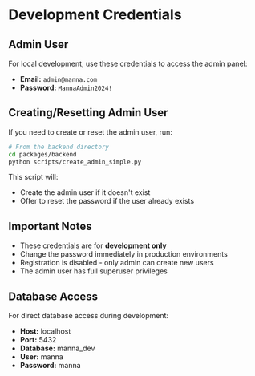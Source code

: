 # Development Credentials

## Admin User

For local development, use these credentials to access the admin panel:

- **Email:** `admin@manna.com`
- **Password:** `MannaAdmin2024!`

## Creating/Resetting Admin User

If you need to create or reset the admin user, run:

```bash
# From the backend directory
cd packages/backend
python scripts/create_admin_simple.py
```

This script will:
- Create the admin user if it doesn't exist
- Offer to reset the password if the user already exists

## Important Notes

- These credentials are for **development only**
- Change the password immediately in production environments
- Registration is disabled - only admin can create new users
- The admin user has full superuser privileges

## Database Access

For direct database access during development:

- **Host:** localhost
- **Port:** 5432
- **Database:** manna_dev
- **User:** manna
- **Password:** manna